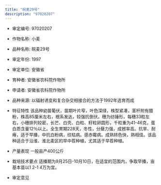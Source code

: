 ```yaml
---
title: "皖麦29号"
description: "97020207"
---
```

* 审定编号:  97020207

*  作物名称:  小麦

*  品种名称:  皖麦29号

*  审定年份:  1997

*  审定单位:  安徽省

* 育种者:  安徽省农科院作物所

*  申请者:  安徽省农科院作物所

*  品种来源:  以辐射诱变和复合杂交相接合的方法于1992年选育而成

*  特征特性
该品种幼苗葡伏，苗期叶片窄，叶色深绿，株型紧凑，茎杆附有腊粉，株高85厘米左右，根系发达，较强抗倒伏。穗为纺锤形，每穗33粒左右，小穗排列较密，长芒、白壳、白粒、籽粒卵圆形，千粒重为41-46克，蛋白质含量12％以上。全生育期228天，冬性，分蘖力强，成撼率高。抗旱、耐瘠，适于早播，中抗白粉病，纹枯病。感赤霉病。成熟转色快，熟相佳。该品种适合于沿淮、淮北麦区的早中茬种植，尤其适于早茬种植。

*  产量表现
一般亩产400公斤

*  栽培技术要点
适播期为9月25日-10月10日，在适宜的范围内，争取早播，亩基本苗以1 2-1 4万为宜。

*  审定意见

